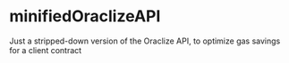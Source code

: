 # minifiedOraclizeAPI
Just a stripped-down version of the Oraclize API, to optimize gas savings for a client contract
